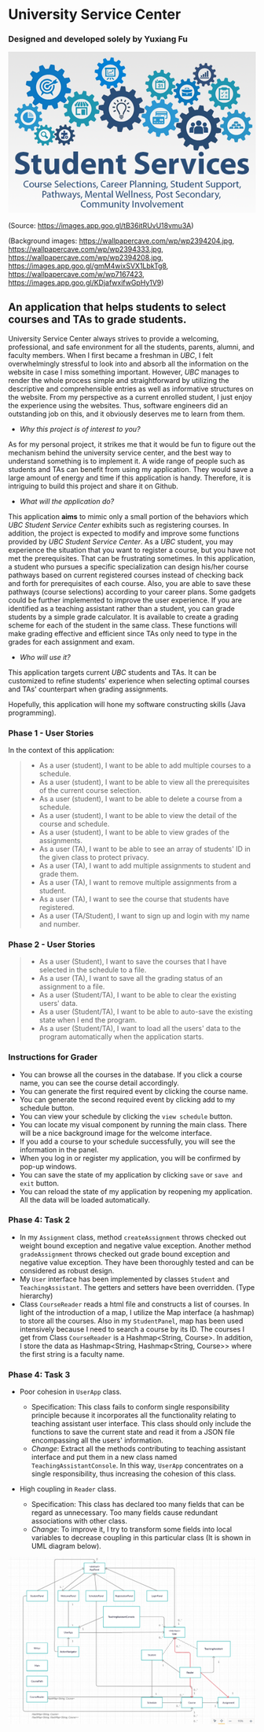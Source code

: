 # University Service Center 
### Designed and developed solely by Yuxiang Fu

![Head_img](./data/studentservices2019-20.png)

(Source: https://images.app.goo.gl/tB36itRUvU18vmu3A)

(Background images: https://wallpapercave.com/wp/wp2394204.jpg, https://wallpapercave.com/wp/wp2394333.jpg, https://wallpapercave.com/wp/wp2394208.jpg, https://images.app.goo.gl/gmM4wixSVX1LbkTg8, https://wallpapercave.com/w/wp7167423, https://images.app.goo.gl/KDjafwxifwGpHy1V9)

## An application that helps students to select courses and TAs to grade students.

University Service Center always strives to provide a welcoming, professional, and safe environment for 
all the students, parents, alumni, and faculty members. When I first became a freshman in *UBC*, I felt overwhelmingly 
stressful to look into and absorb all the information on the website in case I miss something important. However, *UBC* 
manages to render the whole process simple and straightforward by utilizing the descriptive and comprehensible entries
as well as informative structures on the website. From my perspective as a current enrolled student, I just enjoy the 
experience using the websites. Thus, software engineers did an outstanding job on this, and it obviously deserves me
to learn from them.  

- *Why this project is of interest to you?*

As for my personal project, it strikes me that it would be fun to figure out the mechanism behind the university 
service center, and the best way to understand something is to implement it. A wide range of people such as students and 
TAs can benefit from using my application. They would save a large amount of energy and time if this application is 
handy. Therefore, it is intriguing to build this project and share it on Github.
- *What will the application do?*

This application **aims** to mimic only a small portion of the behaviors which *UBC Student Service Center* exhibits 
such as registering courses. In addition, the 
project is expected to modify and improve some functions provided by *UBC Student Service Center*. As a *UBC*
student, you may experience the situation that you want to register a course, but you have not met the prerequisites. 
That can be frustrating sometimes. In this application, a 
student who pursues a specific specialization can design his/her course pathways based on current registered courses 
instead of checking back and forth for prerequisites of each course.
Also, you are able to save these pathways (course selections) according to your career plans. Some gadgets could 
be further implemented to improve the user experience. If you are identified as a teaching assistant rather than a 
student, 
you can grade students by a simple grade calculator. It is available to create a grading scheme for each of the
student in the same class. These functions will make grading effective and efficient since TAs only need to type in the
grades for each assignment and exam. 
- *Who will use it?*

This application targets current *UBC* students and TAs. It can be customized to refine students' experience when 
selecting optimal courses and TAs' counterpart when grading assignments.

Hopefully, this application will hone my software constructing skills (Java programming).

### Phase 1 - User Stories

In the context of this application:
> - As a user (student), I want to be able to add multiple courses to a schedule. 
> - As a user (student), I want to be able to view all the prerequisites of the current course selection.
> - As a user (student), I want to be able to delete a course from a schedule. 
> - As a user (student), I want to be able to view the detail of the course and schedule.
> - As a user (student), I want to be able to view grades of the assignments.
> - As a user (TA), I want to be able to see an array of students' ID in the given class to protect privacy.
> - As a user (TA), I want to add multiple assignments to student and grade them.
> - As a user (TA), I want to remove multiple assignments from a student. 
> - As a user (TA), I want to see the course that students have registered.
> - As a user (TA/Student), I want to sign up and login with my name and number. 

### Phase 2 - User Stories

> - As a user (Student), I want to save the courses that I have selected in the schedule to a file.
> - As a user (TA), I want to save all the grading status of an assignment to a file.
> - As a user (Student/TA), I want to be able to clear the existing users' data.
> - As a user (Student/TA), I want to be able to auto-save the existing state when I end the program.
> - As a user (Student/TA), I want to load all the users' data to the program automatically when the application starts.

### Instructions for Grader

- You can browse all the courses in the database. If you click a course name, you can see the course detail accordingly.
- You can generate the first required event by clicking the course name.
- You can generate the second required event by clicking add to my schedule button.
- You can view your schedule by clicking the `view schedule` button.
- You can locate my visual component by running the main class. There will be a nice background image for the welcome interface.
- If you add a course to your schedule successfully, you will see the information in the panel.
- When you log in or register my application, you will be confirmed by pop-up windows. 
- You can save the state of my application by clicking `save` or `save and exit` button.
- You can reload the state of my application by reopening my application. All the data will be loaded automatically.


### Phase 4: Task 2

- In my `Assignment` class, method `createAssignment` throws checked out weight bound exception and negative value exception.
Another method `gradeAssignment` throws checked out grade bound exception and negative value exception. They have been thoroughly tested and can be considered as robust design. 
- My `User` interface has been implemented by classes `Student` and `TeachingAssistant`. The getters and setters have been overridden. (Type hierarchy)
- Class `CourseReader` reads a html file and constructs a list of courses. In light of the introduction of a map, I utilize the Map interface (a hashmap) to store all the courses.
Also in my `StudentPanel`, map has been used intensively because I need to search a course by its ID. The courses I get from Class `CourseReader` is a Hashmap<String, Course>. In addition,
I store the data as Hashmap<String, Hashmap<String, Course>> where the first string is a faculty name.

### Phase 4: Task 3

- Poor cohesion in `UserApp` class.
  + Specification: This class fails to conform single responsibility principle because it incorporates all the functionality relating to teaching assistant user interface.
  This class should only include the functions to save the current state and read it from a JSON file encompassing all the users' information.
  + *Change*: Extract all the methods contributing to teaching assistant interface and put them in a new class named `TeachingAssistantConsole`. In this way,
  `UserApp` concentrates on a single responsibility, thus increasing the cohesion of this class. 
  
- High coupling in `Reader` class.
  + Specification: This class has declared too many fields that can be regard as unnecessary. Too many fields cause redundant associations with other class.
  + *Change*: To improve it, I try to transform some fields into local variables to decrease coupling in this particular class (It is shown in UML diagram below).

![Head_img](./data/p2.png)
